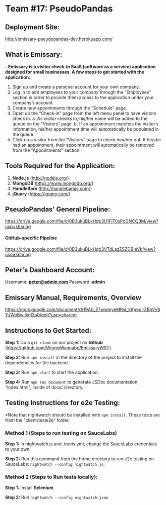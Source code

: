 # Team #17: PseudoPandas


## Deployment Site: 
http://emissary-pseudopandas-dev.herokuapp.com/


## What is Emissary:
**-	Emissary is a visitor check-in SaaS (software as a service) application designed for small businesses. A few steps to get started with the application:**
1.	Sign up and create a personal account for your own company.
2.	Log in to add employees to your company through the "Employees" section in order to provide them access to the application under your company’s account.
3.	Create new appointments through the "Schedule" page.
4.	Open up the “Check-in” page from the left menu panel to have visitors check in.
  a.	As visitor checks in, his/her name will be added to the queue on the "Visitors" page.
  b.	If an appointment matches the visitor’s information, his/her appointment time will automatically be populated in the queue.
5.	Click on a visitor from the “Visitors” page to check him/her out. If he/she had an appointment, their appointment will automatically be removed from the "Appointments" section.


## Tools Required for the Application:
1. **Node.js** (http://nodejs.org/)
2. **MongoDB** (https://www.mongodb.org/)
3. **HandleBars** (http://handlebarsjs.com/)
4. **jQuery** (https://jquery.com/)


## PseudoPandas' General Pipeline:
https://drive.google.com/file/d/0B3ukuBLkHqb3U1FjT0xPcGNCQ3M/view?usp=sharing

#### GitHub-specific Pipeline
https://drive.google.com/file/d/0B3ukuBLkHqb3VTdLazZSZDBIeVk/view?usp=sharing


## Peter's Dashboard Account:
Username: **peter@admin.com**
Password: **admin**


## Emissary Manual, Requirements, Overview
https://docs.google.com/document/d/19A0_Z7wwmyeMRsl_kKpeolrZBhVv8YJWoBwIikqI3a0/edit?usp=sharing


## Instructions to Get Started:
**Step 1:** Do a `git clone` on our project on **Github** (https://github.com/WigginWannabe/EmissaryWST).

**Step 2:** Run `npm install` in the directory of the project to install the dependencies for the backend.

**Step 3:** Run `npm start` to start the application.

**Step 4:** Run `npm run document` to generate JSDoc documentation, "index.html", inside of docs/ directory.


## Testing Instructions for e2e Testing:
*Note that nightwatch should be installed with `npm install`. These tests are from the "client/teste2e" folder.

### Method 1 (Steps to run testing on SauceLabs)
**Step 1:** In nightwatch.js and .travis.yml, change the SauceLabs credentials to your own.

**Step 2:** Run this command from the home directory to run e2e testing on SauceLabs: `nightwatch --config nightwatch.js`.

### Method 2 (Steps to Run tests locally):
**Step 1:** Install **Selenium**.

**Step 2:** Run `nightwatch --config nightwatch.json`.
 
